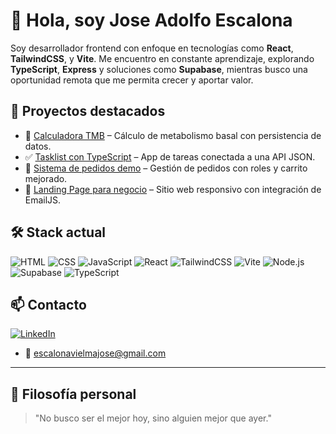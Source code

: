# 👋 Hola, soy Jose Adolfo Escalona

Soy desarrollador frontend con enfoque en tecnologías como **React**, **TailwindCSS**, y **Vite**. Me encuentro en constante aprendizaje, explorando **TypeScript**, **Express** y soluciones como **Supabase**, mientras busco una oportunidad remota que me permita crecer y aportar valor.

## 🚀 Proyectos destacados

- 🧮 [Calculadora TMB](https://calculadora-tmb-three.vercel.app) – Cálculo de metabolismo basal con persistencia de datos.
- ✅ [Tasklist con TypeScript](https://github.com/jaev1996/lista-tareas-ts) – App de tareas conectada a una API JSON.
- 🛒 [Sistema de pedidos demo](https://github.com/jaev1996/demo-pedidos) – Gestión de pedidos con roles y carrito mejorado.
- 🎯 [Landing Page para negocio](https://github.com/jaev1996/marketing-website) – Sitio web responsivo con integración de EmailJS.

## 🛠️ Stack actual

![HTML](https://img.shields.io/badge/HTML5-E34F26?style=for-the-badge&logo=html5&logoColor=white)
![CSS](https://img.shields.io/badge/CSS3-1572B6?style=for-the-badge&logo=css3&logoColor=white)
![JavaScript](https://img.shields.io/badge/JavaScript-F7DF1E?style=for-the-badge&logo=javascript&logoColor=black)
![React](https://img.shields.io/badge/React-20232A?style=for-the-badge&logo=react&logoColor=61DAFB)
![TailwindCSS](https://img.shields.io/badge/Tailwind-0F172A?style=for-the-badge&logo=tailwindcss&logoColor=38BDF8)
![Vite](https://img.shields.io/badge/Vite-5C2D91?style=for-the-badge&logo=vite&logoColor=FFD62E)
![Node.js](https://img.shields.io/badge/Node.js-339933?style=for-the-badge&logo=nodedotjs&logoColor=white)
![Supabase](https://img.shields.io/badge/Supabase-2C2C2C?style=for-the-badge&logo=supabase&logoColor=3ECF8E)
![TypeScript](https://img.shields.io/badge/TypeScript-2D79C7?style=for-the-badge&logo=typescript&logoColor=white)

## 📫 Contacto

[![LinkedIn](https://img.shields.io/badge/-LinkedIn-0A66C2?style=flat&logo=linkedin&logoColor=white)](https://www.linkedin.com/in/jose-escalona-13345318a/)
- 📧 escalonavielmajose@gmail.com 

---
## 🌱 Filosofía personal

> "No busco ser el mejor hoy, sino alguien mejor que ayer."
